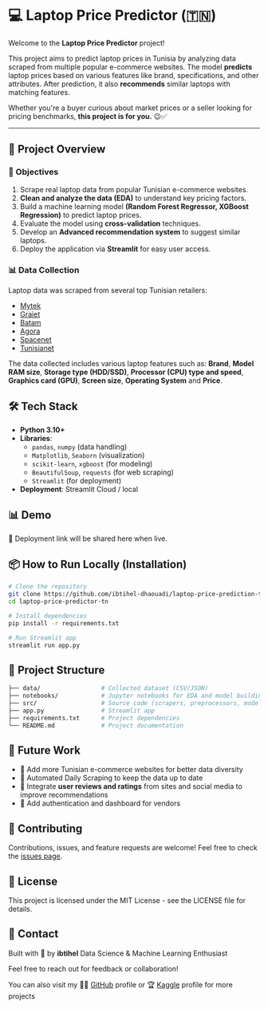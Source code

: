 # 💻 Laptop Price Predictor (🇹🇳)

Welcome to the **Laptop Price Predictor** project! 

This project aims to predict laptop prices in Tunisia by analyzing data scraped from multiple popular e-commerce websites. The model **predicts** laptop prices based on various features like brand, specifications, and other attributes. After prediction, it also **recommends** similar laptops with matching features.

Whether you're a buyer curious about market prices or a seller looking for pricing benchmarks, **this project is for you.** 😉✅

---

## 🚀 Project Overview

### 🎯 Objectives

1.  Scrape real laptop data from popular Tunisian e-commerce websites.
2.  **Clean and analyze the data (EDA)** to understand key pricing factors.
3.  Build a machine learning model **(Random Forest Regressor, XGBoost Regression)** to predict laptop prices.
4.  Evaluate the model using **cross-validation** techniques.
5.  Develop an **Advanced recommendation system** to suggest similar laptops.
6.  Deploy the application via **Streamlit** for easy user access.

### 📊 Data Collection

Laptop data was scraped from several top Tunisian retailers:
- [Mytek](https://www.mytek.tn)
- [Graiet](https://www.graiet.tn)
- [Batam](https://www.batam.com.tn)
- [Agora](https://agora.tn/fr/)
- [Spacenet](https://www.spacenet.tn)
- [Tunisianet](https://www.tunisianet.com.tn/)

The data collected includes various laptop features such as: **Brand**, **Model RAM size**, **Storage type (HDD/SSD)**, **Processor (CPU) type and speed**, **Graphics card (GPU)**, **Screen size**, **Operating System** and **Price**.

## 🛠️ Tech Stack

- **Python 3.10+**
- **Libraries**:
  - `pandas`, `numpy` (data handling)
  - `Matplotlib`, `Seaborn` (visualization)
  - `scikit-learn`, `xgboost` (for modeling)
  - `BeautifulSoup`, `requests` (for web scraping)
  - `Streamlit` (for deployment)
- **Deployment**: Streamlit Cloud / local


## 📊 Demo

🚧 Deployment link will be shared here when live.

## 📦 How to Run Locally (Installation)

```bash
# Clone the repository
git clone https://github.com/ibtihel-dhaouadi/laptop-price-prediction-tn.git
cd laptop-price-predictor-tn

# Install dependencies
pip install -r requirements.txt

# Run Streamlit app
streamlit run app.py

```



## 📂 Project Structure
```bash
├── data/                 # Collected dataset (CSV/JSON)
├── notebooks/            # Jupyter notebooks for EDA and model building
├── src/                  # Source code (scrapers, preprocessors, models)
├── app.py                # Streamlit app
├── requirements.txt      # Project dependencies
└── README.md             # Project documentation
```



## 📌 Future Work
- 🛒 Add more Tunisian e-commerce websites for better data diversity
- 🔁 Automated Daily Scraping to keep the data up to date
- 🧠 Integrate **user reviews and ratings** from sites and social media to improve recommendations
- 🔐 Add authentication and dashboard for vendors



## 🤝 Contributing
Contributions, issues, and feature requests are welcome!
Feel free to check the [issues page](https://github.com/ibtihel-dhaouadi/laptop-price-prediction-tn/issues).



## 📜 License
This project is licensed under the MIT License - see the LICENSE file for details.


## 📧 Contact
Built with 💙 by **ibtihel** Data Science & Machine Learning Enthusiast

Feel free to reach out for feedback or collaboration!


You can also visit my 🧑‍💻 [GitHub](https://github.com/ibtihel-dhaouadi) profile or 🏆 [Kaggle](https://www.kaggle.com/dhaouadiibtihel98) profile for more projects

